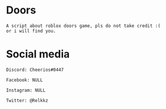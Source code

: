 # Doors
```
A script about roblox doors game, pls do not take credit :(
or i will find you.
```
# Social media
```
Discord: Cheerios#0447
```
```
Facebook: NULL
```
```
Instagram: NULL
```
```
Twitter: @Relkkz
```
